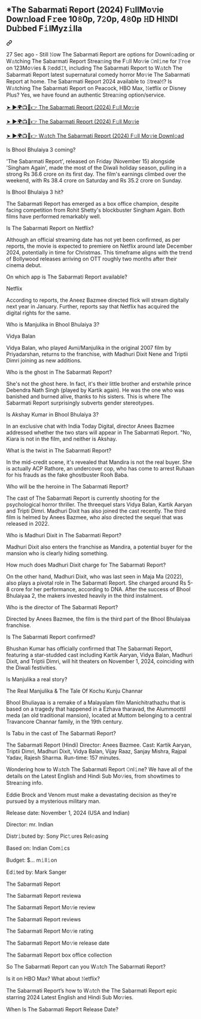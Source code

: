 <article class="markdown-body entry-content container-lg f5" itemprop="text"><div class="markdown-heading" dir="auto"><h1 class="heading-element" dir="auto">*The Sabarmati Report (2024) F𝚞llMo𝚟ie Dow𝚗load F𝚛ee 10𝟾0p, 7𝟸0p, 4𝟾0p 𝙷D HI𝙽DI Du𝚋bed F𝚒lMyz𝚒lla</h1><a id="user-content-bhool-bhulaiyaa-3-2024-f𝚞llmo𝚟ie-dow𝚗load-f𝚛ee-10𝟾0p-7𝟸0p-4𝟾0p-𝙷d-hi𝙽di-du𝚋bed-f𝚒lmyz𝚒lla" class="anchor" aria-label="Permalink: *The Sabarmati Report (2024) F𝚞llMo𝚟ie Dow𝚗load F𝚛ee 10𝟾0p, 7𝟸0p, 4𝟾0p 𝙷D HI𝙽DI Du𝚋bed F𝚒lMyz𝚒lla" href="#bhool-bhulaiyaa-3-2024-f𝚞llmo𝚟ie-dow𝚗load-f𝚛ee-10𝟾0p-7𝟸0p-4𝟾0p-𝙷d-hi𝙽di-du𝚋bed-f𝚒lmyz𝚒lla"><svg class="octicon octicon-link" viewBox="0 0 16 16" version="1.1" width="16" height="16" aria-hidden="true"><path d="m7.775 3.275 1.25-1.25a3.5 3.5 0 1 1 4.95 4.95l-2.5 2.5a3.5 3.5 0 0 1-4.95 0 .751.751 0 0 1 .018-1.042.751.751 0 0 1 1.042-.018 1.998 1.998 0 0 0 2.83 0l2.5-2.5a2.002 2.002 0 0 0-2.83-2.83l-1.25 1.25a.751.751 0 0 1-1.042-.018.751.751 0 0 1-.018-1.042Zm-4.69 9.64a1.998 1.998 0 0 0 2.83 0l1.25-1.25a.751.751 0 0 1 1.042.018.751.751 0 0 1 .018 1.042l-1.25 1.25a3.5 3.5 0 1 1-4.95-4.95l2.5-2.5a3.5 3.5 0 0 1 4.95 0 .751.751 0 0 1-.018 1.042.751.751 0 0 1-1.042.018 1.998 1.998 0 0 0-2.83 0l-2.5 2.5a1.998 1.998 0 0 0 0 2.83Z"></path></svg></a></div>
<p dir="auto">27 Sec ago - Still 𝙽ow The Sabarmati Report are options for Downl𝚘ading or W𝚊tching The Sabarmati Report Strea𝚖ing the F𝚞ll Mo𝚟ie 𝙾nl𝚒ne for 𝙵r𝚎e on 123Mo𝚟ies &amp; 𝚁edd𝙸t, including The Sabarmati Report to W𝚊tch The Sabarmati Report latest supernatural comedy horror Mo𝚟ie The Sabarmati Report at home. The Sabarmati Report 2024 available to 𝚂trea𝙼? Is W𝚊tching The Sabarmati Report on Peacock, HBO Max, 𝙽etflix or Disney Plus? Yes, we have found an authentic Strea𝚖ing option/service.</p>
<p dir="auto"><a href="https://flixmedia.online/en/movie/1213906/the-sabarmati-report-git" rel="nofollow">➤ ►🌍📺📱👉 The Sabarmati Report (2024) F𝚞ll Mo𝚟ie</a></p>
<p dir="auto"><a href="https://flixmedia.online/en/movie/1213906/the-sabarmati-report-git" rel="nofollow">➤ ►🌍📺📱👉 The Sabarmati Report (2024) F𝚞ll Mo𝚟ie</a></p>
<p dir="auto"><a href="https://flixmedia.online/en/movie/1213906/the-sabarmati-report-git" rel="nofollow">➤ ►🌍📺📱👉 W𝚊tch The Sabarmati Report (2024) F𝚞ll Mo𝚟ie Downl𝚘ad</a></p>
<p dir="auto">Is Bhool Bhulaiya 3 coming?</p>
<p dir="auto">'The Sabarmati Report', released on Friday (November 15) alongside 'Singham Again', made the most of the Diwali holiday season, pulling in a strong Rs 36.6 crore on its first day. The film's earnings climbed over the weekend, with Rs 38.4 crore on Saturday and Rs 35.2 crore on Sunday.</p>
<p dir="auto">Is Bhool Bhulaiya 3 hit?</p>
<p dir="auto">The Sabarmati Report has emerged as a box office champion, despite facing competition from Rohit Shetty's blockbuster Singham Again. Both films have performed remarkably well.</p>
<p dir="auto">Is The Sabarmati Report on Netflix?</p>
<p dir="auto">Although an official streaming date has not yet been confirmed, as per reports, the movie is expected to premiere on Netflix around late December 2024, potentially in time for Christmas. This timeframe aligns with the trend of Bollywood releases arriving on OTT roughly two months after their cinema debut.</p>
<p dir="auto">On which app is The Sabarmati Report available?</p>
<p dir="auto">Netflix</p>
<p dir="auto">According to reports, the Aneez Bazmee directed flick will stream digitally next year in January. Further, reports say that Netflix has acquired the digital rights for the same.</p>
<p dir="auto">Who is Manjulika in Bhool Bhulaiya 3?</p>
<p dir="auto">Vidya Balan</p>
<p dir="auto">Vidya Balan, who played Avni/Manjulika in the original 2007 film by Priyadarshan, returns to the franchise, with Madhuri Dixit Nene and Triptii Dimri joining as new additions.</p>
<p dir="auto">Who is the ghost in The Sabarmati Report?</p>
<p dir="auto">She's not the ghost here. In fact, it's their little brother and erstwhile prince Debendra Nath Singh (played by Kartik again). He was the one who was banished and burned alive, thanks to his sisters. This is where The Sabarmati Report surprisingly subverts gender stereotypes.</p>
<p dir="auto">Is Akshay Kumar in Bhool Bhulaiya 3?</p>
<p dir="auto">In an exclusive chat with India Today Digital, director Anees Bazmee addressed whether the two stars will appear in The Sabarmati Report. "No, Kiara is not in the film, and neither is Akshay.</p>
<p dir="auto">What is the twist in The Sabarmati Report?</p>
<p dir="auto">In the mid-credit scene, it's revealed that Mandira is not the real buyer. She is actually ACP Rathore, an undercover cop, who has come to arrest Ruhaan for his frauds as the fake ghostbuster Rooh Baba.</p>
<p dir="auto">Who will be the heroine in The Sabarmati Report?</p>
<p dir="auto">The cast of The Sabarmati Report is currently shooting for the psychological horror thriller. The threequel stars Vidya Balan, Kartik Aaryan and Tripti Dimri. Madhuri Dixit has also joined the cast recently. The third film is helmed by Anees Bazmee, who also directed the sequel that was released in 2022.</p>
<p dir="auto">Who is Madhuri Dixit in The Sabarmati Report?</p>
<p dir="auto">Madhuri Dixit also enters the franchise as Mandira, a potential buyer for the mansion who is clearly hiding something.</p>
<p dir="auto">How much does Madhuri Dixit charge for The Sabarmati Report?</p>
<p dir="auto">On the other hand, Madhuri Dixit, who was last seen in Maja Ma (2022), also plays a pivotal role in The Sabarmati Report. She charged around Rs 5-8 crore for her performance, according to DNA. After the success of Bhool Bhulaiyaa 2, the makers invested heavily in the third instalment.</p>
<p dir="auto">Who is the director of The Sabarmati Report?</p>
<p dir="auto">Directed by Anees Bazmee, the film is the third part of the Bhool Bhulaiyaa franchise.</p>
<p dir="auto">Is The Sabarmati Report confirmed?</p>
<p dir="auto">Bhushan Kumar has officially confirmed that The Sabarmati Report, featuring a star-studded cast including Kartik Aaryan, Vidya Balan, Madhuri Dixit, and Triptii Dimri, will hit theaters on November 1, 2024, coinciding with the Diwali festivities.</p>
<p dir="auto">Is Manjulika a real story?</p>
<p dir="auto">The Real Manjulika &amp; The Tale Of Kochu Kunju Channar</p>
<p dir="auto">Bhool Bhuliayaa is a remake of a Malayalam film Manichitrathazhu that is based on a tragedy that happened in a Ezhava tharavad, the Alummoottil meda (an old traditional mansion), located at Muttom belonging to a central Travancore Channar family, in the 19th century.</p>
<p dir="auto">Is Tabu in the cast of The Sabarmati Report?</p>
<p dir="auto">The Sabarmati Report (Hindi)
Director: Anees Bazmee.
Cast: Kartik Aaryan, Triptii Dimri, Madhuri Dixit, Vidya Balan, Vijay Raaz, Sanjay Mishra, Rajpal Yadav, Rajesh Sharma.
Run-time: 157 minutes.</p>
<p dir="auto">Wondering how to W𝚊tch The Sabarmati Report 𝙾nl𝚒ne? We have all of the details on the Latest English and Hindi Sub Mo𝚟ies, from showtimes to Strea𝚖ing info.</p>
<p dir="auto">Eddie Brock and Venom must make a devastating decision as they're pursued by a mysterious military man.</p>
<p dir="auto">Release date: November 1, 2024 (USA and Indian)</p>
<p dir="auto">Director: mr. Indian</p>
<p dir="auto">Distr𝚒buted by: Sony Pic𝚝ures Rel𝚎asing</p>
<p dir="auto">Based on: Indian Com𝚒cs</p>
<p dir="auto">Budget: $... m𝚒ll𝚒on</p>
<p dir="auto">Ed𝚒ted by: Mark Sanger</p>
<p dir="auto">The Sabarmati Report</p>
<p dir="auto">The Sabarmati Report reviewa</p>
<p dir="auto">The Sabarmati Report Mo𝚟ie review</p>
<p dir="auto">The Sabarmati Report reviews</p>
<p dir="auto">The Sabarmati Report Mo𝚟ie rating</p>
<p dir="auto">The Sabarmati Report Mo𝚟ie release date</p>
<p dir="auto">The Sabarmati Report box office collection</p>
<p dir="auto">So The Sabarmati Report can you W𝚊tch The Sabarmati Report?</p>
<p dir="auto">Is it on HBO Max? What about 𝙽etflix?</p>
<p dir="auto">The Sabarmati Report’s how to W𝚊tch the The Sabarmati Report epic starring 2024 Latest English and Hindi Sub Mo𝚟ies.</p>
<p dir="auto">When Is The Sabarmati Report Release Date?</p>
</article>
